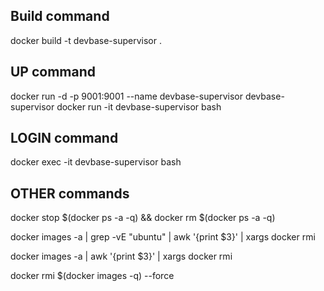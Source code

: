 ## Build command
docker build -t devbase-supervisor .

## UP command
docker run -d -p 9001:9001 --name devbase-supervisor devbase-supervisor 
docker run -it devbase-supervisor bash


## LOGIN command
docker exec -it devbase-supervisor bash

## OTHER commands
docker stop $(docker ps -a -q) && docker rm $(docker ps -a -q)

docker images -a | grep -vE "ubuntu" | awk '{print $3}' | xargs docker rmi

docker images -a | awk '{print $3}' | xargs docker rmi

docker rmi $(docker images -q) --force

